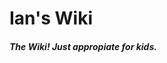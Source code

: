 <html>
  <head>
    <title>Ian's Wiki - Home</title>
  </head>
  <body>
    <h1>Ian's Wiki</h1>
    <h5>The Wiki! Just appropiate for kids.</h5>
  </body>
</html>
